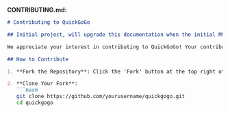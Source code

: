 **CONTRIBUTING.md:**

```markdown
# Contributing to QuickGoGo

## Initial project, will upgrade this documentation when the initial MVP is finished.

We appreciate your interest in contributing to QuickGoGo! Your contributions help make this project better for everyone.

## How to Contribute

1. **Fork the Repository**: Click the 'Fork' button at the top right of this page to create a copy of this repository under your GitHub account.

2. **Clone Your Fork**:
   ```bash
   git clone https://github.com/yourusername/quickgogo.git
   cd quickgogo